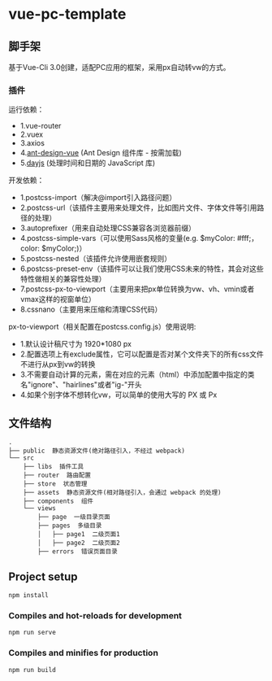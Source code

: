 # vue-pc-template

## 脚手架

基于Vue-Cli 3.0创建，适配PC应用的框架，采用px自动转vw的方式。

### 插件

运行依赖：
- 1.vue-router
- 2.vuex
- 3.axios
- 4.[ant-design-vue](https://vue.ant.design/) (Ant Design 组件库 - 按需加载)
- 5.[dayjs](https://github.com/iamkun/dayjs) (处理时间和日期的 JavaScript 库)

开发依赖：
- 1.postcss-import（解决@import引入路径问题）
- 2.postcss-url（该插件主要用来处理文件，比如图片文件、字体文件等引用路径的处理）
- 3.autoprefixer（用来自动处理CSS兼容各浏览器前缀）
- 4.postcss-simple-vars（可以使用Sass风格的变量(e.g. $myColor: #fff;，color: $myColor;)）
- 5.postcss-nested（该插件允许使用嵌套规则）
- 6.postcss-preset-env（该插件可以让我们使用CSS未来的特性，其会对这些特性做相关的兼容性处理）
- 7.postcss-px-to-viewport（主要用来把px单位转换为vw、vh、vmin或者vmax这样的视窗单位）
- 8.cssnano（主要用来压缩和清理CSS代码）

px-to-viewport（相关配置在postcss.config.js）使用说明:
- 1.默认设计稿尺寸为 1920*1080 px
- 2.配置选项上有exclude属性，它可以配置是否对某个文件夹下的所有css文件不进行从px到vw的转换
- 3.不需要自动计算的元素，需在对应的元素（html）中添加配置中指定的类名"ignore"、"hairlines"或者"ig-"开头
- 4.如果个别字体不想转化vw，可以简单的使用大写的 PX 或 Px

## 文件结构
```shell
.
├── public  静态资源文件(绝对路径引入，不经过 webpack)
└── src
    ├── libs  插件工具
    ├── router  路由配置
    ├── store  状态管理
    ├── assets  静态资源文件(相对路径引入，会通过 webpack 的处理)
    ├── components  组件
    └── views
        ├── page  一级目录页面
        ├── pages  多级目录
        │   ├── page1  二级页面1
        │   ├── page2  二级页面2
        ├── errors  错误页面目录
```

## Project setup
```
npm install
```

### Compiles and hot-reloads for development
```
npm run serve
```

### Compiles and minifies for production
```
npm run build
```
